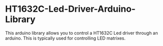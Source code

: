 # HT1632C-Led-Driver-Arduino-Library
This arduino library allows you to control a HT1632C Led driver through an arduino. This is typically used for controlling LED matrixes. 
